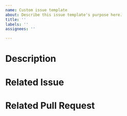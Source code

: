 ```yaml
---
name: Custom issue template
about: Describe this issue template's purpose here.
title: ''
labels: ''
assignees: ''

---
```


# Description

# Related Issue

# Related Pull Request
